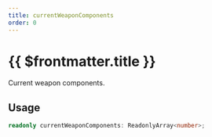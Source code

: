```yaml
---
title: currentWeaponComponents
order: 0
---
```


# {{ $frontmatter.title }}

Current weapon components.

## Usage

```ts
readonly currentWeaponComponents: ReadonlyArray<number>;
```
